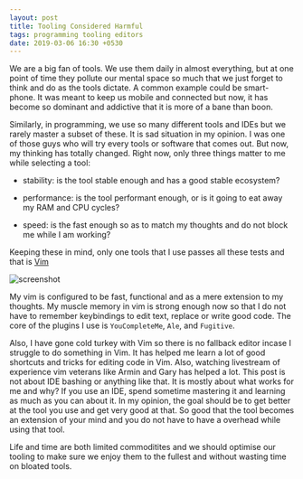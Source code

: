 ```yaml
---
layout: post
title: Tooling Considered Harmful
tags: programming tooling editors
date: 2019-03-06 16:30 +0530
---
```


We are a big fan of tools. We use them daily in almost everything, but at one point of time they pollute
our mental space so much that we just forget to think and do as the tools dictate. A common example
could be smart-phone. It was meant to keep us mobile and connected but now, it has become so dominant
and addictive that it is more of a bane than boon.

Similarly, in programming, we use so many different tools and IDEs but we rarely master a subset of these.
It is sad situation in my opinion. I was one of those guys who will try every tools or software that comes out.
But now, my thinking has totally changed. Right now, only three things matter to me while selecting a tool:

- stability: is the tool stable enough and has a good stable ecosystem?

- performance: is the tool performant enough, or is it going to eat away my RAM and CPU cycles?

- speed: is the fast enough so as to match my thoughts and do not block me while I am working?

Keeping these in mind, only one tools that I use passes all these tests and that is [Vim](https://www.vim.org)

![screenshot](https://cldup.com/A35GFuVx77.png)

My vim is configured to be fast, functional and as a mere extension to my thoughts. My muscle memory in vim is strong enough now
so that I do not have to remember keybindings to edit text, replace or write good code.
The core of the plugins I use is `YouCompleteMe`, `Ale`, and `Fugitive`.

Also, I have gone cold turkey with Vim so there is no fallback editor incase I struggle to do something in Vim. It has helped me learn a lot of good shortcuts and
tricks for editing code in Vim. Also, watching livestream of experience vim veterans like Armin and Gary has helped a lot.
This post is not about IDE bashing or anything like that. It is mostly about what works for me and why? If you use an IDE, spend sometime mastering it and learning as much as you can about it.
In my opinion, the goal should be to get better at the tool you use and get very good at that. So good that the tool becomes an extension of your mind and you do not have to have a overhead while using that tool.


Life and time are both limited commoditites and we should optimise our tooling to make sure we enjoy them to the fullest and without wasting time on bloated tools.


